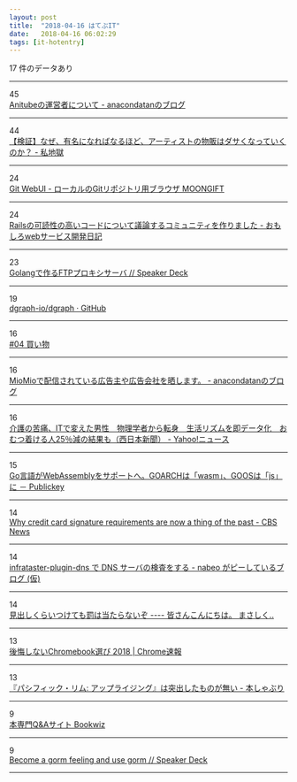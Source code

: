 ```yaml
---
layout: post
title:  "2018-04-16 はてぶIT"
date:   2018-04-16 06:02:29
tags: [it-hotentry]
---
```

17 件のデータあり

<hr><div class="row">
<div class="col-1"><span class="badge badge-pill badge-success h2">45</span></div>
<div class="col-11"><a href='https://anacondatan.hatenablog.com/entry/2018/04/15/225548' target='_blank'>Anitubeの運営者について - anacondatanのブログ</a></div>
</div>
<hr>
<div class="row">
<div class="col-1"><span class="badge badge-pill badge-success h2">44</span></div>
<div class="col-11"><a href='http://ataso01.hatenablog.com/entry/2018/04/15/224050' target='_blank'>【検証】なぜ、有名になればなるほど、アーティストの物販はダサくなっていくのか？ - 私地獄</a></div>
</div>
<hr>
<div class="row">
<div class="col-1"><span class="badge badge-pill badge-success h2">24</span></div>
<div class="col-11"><a href='https://www.moongift.jp/2018/04/git-webui-%E3%83%AD%E3%83%BC%E3%82%AB%E3%83%AB%E3%81%AEgit%E3%83%AA%E3%83%9D%E3%82%B8%E3%83%88%E3%83%AA%E7%94%A8%E3%83%96%E3%83%A9%E3%82%A6%E3%82%B6/' target='_blank'>Git WebUI - ローカルのGitリポジトリ用ブラウザ MOONGIFT</a></div>
</div>
<hr>
<div class="row">
<div class="col-1"><span class="badge badge-pill badge-success h2">24</span></div>
<div class="col-11"><a href='http://blog.willnet.in/entry/2018/04/15/160555' target='_blank'>Railsの可読性の高いコードについて議論するコミュニティを作りました - おもしろwebサービス開発日記</a></div>
</div>
<hr>
<div class="row">
<div class="col-1"><span class="badge badge-pill badge-success h2">23</span></div>
<div class="col-11"><a href='https://speakerdeck.com/pyama86/golangdezuo-ruftppurokisisaba' target='_blank'>Golangで作るFTPプロキシサーバ // Speaker Deck</a></div>
</div>
<hr>
<div class="row">
<div class="col-1"><span class="badge badge-pill badge-success h2">19</span></div>
<div class="col-11"><a href='https://github.com/dgraph-io/dgraph' target='_blank'>dgraph-io/dgraph · GitHub</a></div>
</div>
<hr>
<div class="row">
<div class="col-1"><span class="badge badge-pill badge-success h2">16</span></div>
<div class="col-11"><a href='http://www.youtube.com/watch?v=7W2Xwtrlmqo' target='_blank'>#04 買い物</a></div>
</div>
<hr>
<div class="row">
<div class="col-1"><span class="badge badge-pill badge-success h2">16</span></div>
<div class="col-11"><a href='https://anacondatan.hatenablog.com/entry/2018/04/16/001033' target='_blank'>MioMioで配信されている広告主や広告会社を晒します。 - anacondatanのブログ</a></div>
</div>
<hr>
<div class="row">
<div class="col-1"><span class="badge badge-pill badge-success h2">16</span></div>
<div class="col-11"><a href='https://headlines.yahoo.co.jp/hl?a=20180415-00010003-nishinpc-sci' target='_blank'>介護の苦痛、ITで変えた男性　物理学者から転身　生活リズムを即データ化　おむつ着ける人25％減の結果も（西日本新聞） - Yahoo!ニュース</a></div>
</div>
<hr>
<div class="row">
<div class="col-1"><span class="badge badge-pill badge-success h2">15</span></div>
<div class="col-11"><a href='http://www.publickey1.jp/blog/18/gowebassemblygoarchwasmgoosjs.html' target='_blank'>Go言語がWebAssemblyをサポートへ。GOARCHは「wasm」、GOOSは「js」に － Publickey</a></div>
</div>
<hr>
<div class="row">
<div class="col-1"><span class="badge badge-pill badge-success h2">14</span></div>
<div class="col-11"><a href='https://www.cbsnews.com/news/why-credit-card-signature-requirements-are-now-a-thing-of-the-past/' target='_blank'>Why credit card signature requirements are now a thing of the past - CBS News</a></div>
</div>
<hr>
<div class="row">
<div class="col-1"><span class="badge badge-pill badge-success h2">14</span></div>
<div class="col-11"><a href='https://nabeop.hatenablog.com/entry/2018/04/14/184436' target='_blank'>infrataster-plugin-dns で DNS サーバの検査をする - nabeo がピーしているブログ (仮)</a></div>
</div>
<hr>
<div class="row">
<div class="col-1"><span class="badge badge-pill badge-success h2">14</span></div>
<div class="col-11"><a href='https://anond.hatelabo.jp/20180415144344' target='_blank'>見出しくらいつけても罰は当たらないぞ ---- 皆さんこんにちは。 まさしく..</a></div>
</div>
<hr>
<div class="row">
<div class="col-1"><span class="badge badge-pill badge-success h2">13</span></div>
<div class="col-11"><a href='https://chromesoku.com/choice-of-chromebook-2018/' target='_blank'>後悔しないChromebook選び 2018 | Chrome速報</a></div>
</div>
<hr>
<div class="row">
<div class="col-1"><span class="badge badge-pill badge-success h2">13</span></div>
<div class="col-11"><a href='http://honeshabri.hatenablog.com/entry/pacificrim_uprising' target='_blank'>『パシフィック・リム: アップライジング』は突出したものが無い - 本しゃぶり</a></div>
</div>
<hr>
<div class="row">
<div class="col-1"><span class="badge badge-pill badge-success h2">9</span></div>
<div class="col-11"><a href='https://bookwiz.net/' target='_blank'>本専門Q&Aサイト Bookwiz</a></div>
</div>
<hr>
<div class="row">
<div class="col-1"><span class="badge badge-pill badge-success h2">9</span></div>
<div class="col-11"><a href='https://speakerdeck.com/linyows/become-a-gorm-feeling-and-use-gorm' target='_blank'>Become a gorm feeling and use gorm // Speaker Deck</a></div>
</div>
<hr>
